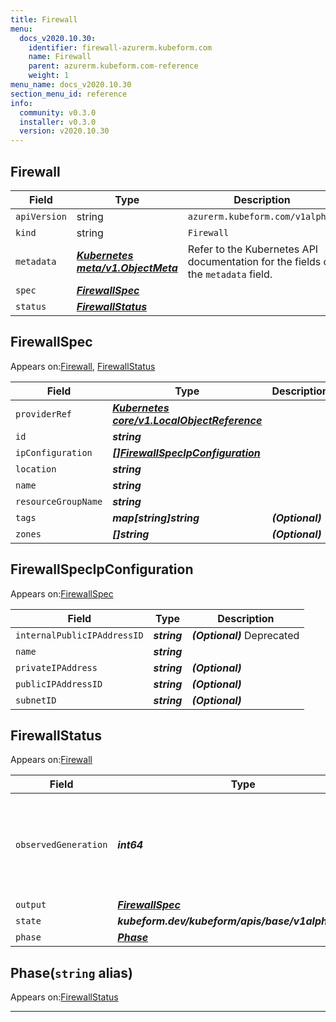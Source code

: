 ```yaml
---
title: Firewall
menu:
  docs_v2020.10.30:
    identifier: firewall-azurerm.kubeform.com
    name: Firewall
    parent: azurerm.kubeform.com-reference
    weight: 1
menu_name: docs_v2020.10.30
section_menu_id: reference
info:
  community: v0.3.0
  installer: v0.3.0
  version: v2020.10.30
---
```


## Firewall
| Field | Type | Description |
| ------ | ----- | ----------- |
| `apiVersion` | string | `azurerm.kubeform.com/v1alpha1` |
|    `kind` | string | `Firewall` |
| `metadata` | ***[Kubernetes meta/v1.ObjectMeta](https://v1-18.docs.kubernetes.io/docs/reference/generated/kubernetes-api/v1.18/#objectmeta-v1-meta)***|Refer to the Kubernetes API documentation for the fields of the `metadata` field.|
| `spec` | ***[FirewallSpec](#firewallspec)***||
| `status` | ***[FirewallStatus](#firewallstatus)***||
## FirewallSpec

Appears on:[Firewall](#firewall), [FirewallStatus](#firewallstatus)

| Field | Type | Description |
| ------ | ----- | ----------- |
| `providerRef` | ***[Kubernetes core/v1.LocalObjectReference](https://v1-18.docs.kubernetes.io/docs/reference/generated/kubernetes-api/v1.18/#localobjectreference-v1-core)***||
| `id` | ***string***||
| `ipConfiguration` | ***[[]FirewallSpecIpConfiguration](#firewallspecipconfiguration)***||
| `location` | ***string***||
| `name` | ***string***||
| `resourceGroupName` | ***string***||
| `tags` | ***map[string]string***| ***(Optional)*** |
| `zones` | ***[]string***| ***(Optional)*** |
## FirewallSpecIpConfiguration

Appears on:[FirewallSpec](#firewallspec)

| Field | Type | Description |
| ------ | ----- | ----------- |
| `internalPublicIPAddressID` | ***string***| ***(Optional)*** Deprecated|
| `name` | ***string***||
| `privateIPAddress` | ***string***| ***(Optional)*** |
| `publicIPAddressID` | ***string***| ***(Optional)*** |
| `subnetID` | ***string***| ***(Optional)*** |
## FirewallStatus

Appears on:[Firewall](#firewall)

| Field | Type | Description |
| ------ | ----- | ----------- |
| `observedGeneration` | ***int64***| ***(Optional)*** Resource generation, which is updated on mutation by the API Server.|
| `output` | ***[FirewallSpec](#firewallspec)***| ***(Optional)*** |
| `state` | ***kubeform.dev/kubeform/apis/base/v1alpha1.State***| ***(Optional)*** |
| `phase` | ***[Phase](#phase)***| ***(Optional)*** |
## Phase(`string` alias)

Appears on:[FirewallStatus](#firewallstatus)

---
